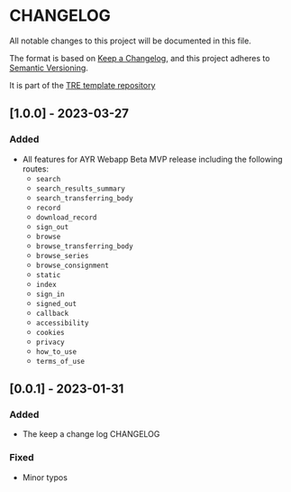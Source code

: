 # CHANGELOG

All notable changes to this project will be documented in this file.

The format is based on [Keep a Changelog](https://keepachangelog.com/en/1.0.0/),
and this project adheres to [Semantic Versioning](https://semver.org/spec/v2.0.0.html).

It is part of the [TRE template repository](https://github.com/nationalarchives/da-tre-template)

## [1.0.0] - 2023-03-27

### Added

- All features for AYR Webapp Beta MVP release including the following routes:
  - `search`
  - `search_results_summary`
  - `search_transferring_body`
  - `record`
  - `download_record`
  - `sign_out`
  - `browse`
  - `browse_transferring_body`
  - `browse_series`
  - `browse_consignment`
  - `static`
  - `index`
  - `sign_in`
  - `signed_out`
  - `callback`
  - `accessibility`
  - `cookies`
  - `privacy`
  - `how_to_use`
  - `terms_of_use`

## [0.0.1] - 2023-01-31

### Added

- The keep a change log CHANGELOG

### Fixed

- Minor typos
